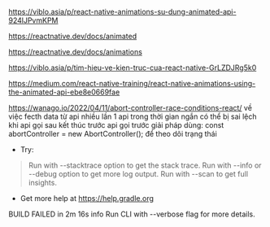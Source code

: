 https://viblo.asia/p/react-native-animations-su-dung-animated-api-924lJPvmKPM

https://reactnative.dev/docs/animated

https://reactnative.dev/docs/animations

https://viblo.asia/p/tim-hieu-ve-kien-truc-cua-react-native-GrLZDJRg5k0

https://medium.com/react-native-training/react-native-animations-using-the-animated-api-ebe8e0669fae

https://wanago.io/2022/04/11/abort-controller-race-conditions-react/ 
về việc fecth data từ api nhiều lần 1 api trong thời gian ngắn có thể bị sai lệch khi api gọi sau kết thúc trước api gọi trước 
giải pháp dùng: const abortController = new AbortController(); để theo dõi trạng thái

* Try:
> Run with --stacktrace option to get the stack trace.
> Run with --info or --debug option to get more log output.
> Run with --scan to get full insights.

* Get more help at https://help.gradle.org

BUILD FAILED in 2m 16s
info Run CLI with --verbose flag for more details.